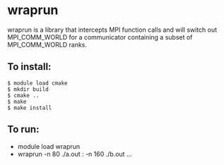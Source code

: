 # wraprun
wraprun is a library that intercepts MPI function calls and will switch out MPI_COMM_WORLD for a communicator
containing a subset of MPI_COMM_WORLD ranks.


## To install:

```
$ module load cmake
$ mkdir build
$ cmake ..
$ make
$ make install
```

## To run:
* module load wraprun
* wraprun -n 80 ./a.out : -n 160 ./b.out ...
